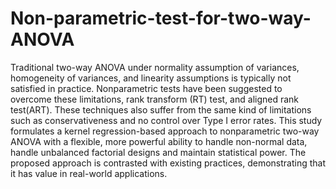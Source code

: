 # Non-parametric-test-for-two-way-ANOVA
Traditional two-way ANOVA under normality assumption of variances, homogeneity of variances, and
linearity assumptions is typically not satisfied in practice. Nonparametric tests have been suggested to
overcome these limitations, rank transform (RT) test, and aligned rank test(ART). These techniques also
suffer from the same kind of limitations such as conservativeness and no control over Type I error rates.
This study formulates a kernel regression-based approach to nonparametric two-way ANOVA with a
flexible, more powerful ability to handle non-normal data, handle unbalanced factorial designs and
maintain statistical power. The proposed approach is contrasted with existing practices, demonstrating
that it has value in real-world applications.
